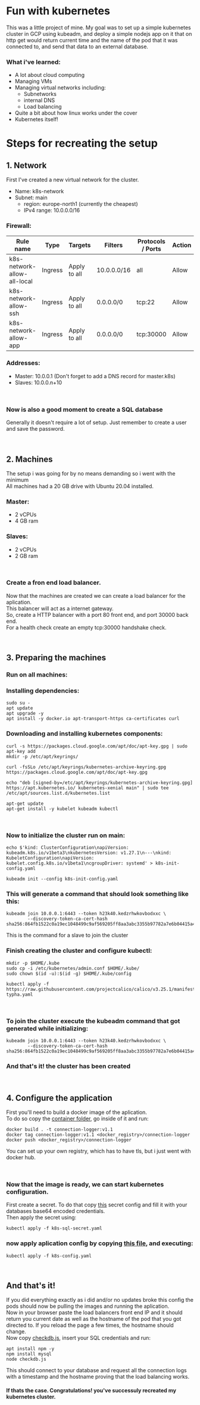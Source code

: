 # Fun with kubernetes

This was a little project of mine. My goal was to set up a simple kubernetes cluster in GCP using kubeadm, and deploy a simple nodejs app on it that on http get would return current time and the name of the pod that it was connected to, and send that data to an external database.

### What i've learned:
- A lot about cloud computing
- Managing VMs
- Managing virtual networks including:
    - Subnetworks
    - internal DNS
    - Load balancing
- Quite a bit about how linux works under the cover
- Kubernetes itself!

# Steps for recreating the setup
## 1. Network

First I've created a new virtual network for the cluster.

- Name: k8s-network
- Subnet: main
    - region: europe-north1 (currently the cheapest)
    - IPv4 range: 10.0.0.0/16

### Firewall:

| Rule name | Type | Targets | Filters | Protocols / Ports | Action | Priority |
|---|---|---|---|---|---|---|
| k8s-network-allow-all-local | Ingress | Apply to all | 10.0.0.0/16 | all | Allow | 65534 |
| k8s-network-allow-ssh | Ingress | Apply to all | 0.0.0.0/0 | tcp:22 | Allow | 65534 |
| k8s-network-allow-app | Ingress | Apply to all | 0.0.0.0/0 | tcp:30000 | Allow | 65534 |

### Addresses:
- Master: 10.0.0.1 (Don't forget to add a DNS record for master.k8s)
- Slaves: 10.0.0.n+10

&nbsp;
### Now is also a good moment to create a SQL database
Generally it doesn't require a lot of setup. Just remember to create a user and save the password.

&nbsp;
## 2. Machines

The setup i was going for by no means demanding so i went with the minimum  
All machines had a 20 GB drive with Ubuntu 20.04 installed.

### Master:
- 2 vCPUs
- 4 GB ram

### Slaves:
- 2 vCPUs
- 2 GB ram

&nbsp;
### Create a fron end load balancer.
Now that the machines are created we can create a load balancer for the aplication.  
This balancer will act as a internet gateway.  
So, create a HTTP balancer with a port 80 front end, and port 30000 back end.  
For a health check create an empty tcp:30000 handshake check.

&nbsp;
## 3. Preparing the machines

### **Run on all machines:**

### Installing dependencies:
```shell
sudo su -
apt update
apt upgrade -y
apt install -y docker.io apt-transport-https ca-certificates curl
```

### Downloading and installing kubernetes components:
```shell
curl -s https://packages.cloud.google.com/apt/doc/apt-key.gpg | sudo apt-key add
mkdir -p /etc/apt/keyrings/

curl -fsSLo /etc/apt/keyrings/kubernetes-archive-keyring.gpg https://packages.cloud.google.com/apt/doc/apt-key.gpg

echo "deb [signed-by=/etc/apt/keyrings/kubernetes-archive-keyring.gpg] https://apt.kubernetes.io/ kubernetes-xenial main" | sudo tee /etc/apt/sources.list.d/kubernetes.list

apt-get update
apt-get install -y kubelet kubeadm kubectl
```
&nbsp;
### Now to initialize the cluster run on main:
```shell
echo $'kind: ClusterConfiguration\napiVersion: kubeadm.k8s.io/v1beta3\nkubernetesVersion: v1.27.1\n---\nkind: KubeletConfiguration\napiVersion: kubelet.config.k8s.io/v1beta1\ncgroupDriver: systemd' > k8s-init-config.yaml

kubeadm init --config k8s-init-config.yaml
```

### This will generate a command that should look something like this:
```shell
kubeadm join 10.0.0.1:6443 --token h23k40.kedzrhwkovbodxxc \
        --discovery-token-ca-cert-hash sha256:864fb1522c0a19ec1048499c9af569205ff8aa3abc3355b97782a7e6b04415a4 
```
This is the command for a slave to join the cluster

### Finish creating the cluster and configure kubectl:
```shell
mkdir -p $HOME/.kube
sudo cp -i /etc/kubernetes/admin.conf $HOME/.kube/
sudo chown $(id -u):$(id -g) $HOME/.kube/config

kubectl apply -f https://raw.githubusercontent.com/projectcalico/calico/v3.25.1/manifests/calico-typha.yaml
```
&nbsp;

### To join the cluster execute the kubeadm command that got generated while initializing:
```shell
kubeadm join 10.0.0.1:6443 --token h23k40.kedzrhwkovbodxxc \
        --discovery-token-ca-cert-hash sha256:864fb1522c0a19ec1048499c9af569205ff8aa3abc3355b97782a7e6b04415a4 
```

### And that's it! the cluster has been created

&nbsp;
## 4. Configure the application

First you'll need to build a docker image of the aplication.  
To do so copy the [container folder](https://github.com/ErmitaVulpe/Fun-with-kubernetes/tree/master/container), go inside of it and run:
```shell
docker build . -t connection-logger:v1.1
docker tag connection-logger:v1.1 <docker_registry>/connection-logger
docker push <docker_registry>/connection-logger
```
You can set up your own registry, which has to have tls, but i just went with docker hub.

&nbsp;
### Now that the image is ready, we can start kubernetes configuration.
First create a secret. To do that copy [this](https://github.com/ErmitaVulpe/Fun-with-kubernetes/blob/master/k8s-config/k8s-sql-secret.yaml) secret config and fill it with your databases base64 encoded credentials.  
Then apply the secret using:
```shell
kubectl apply -f k8s-sql-secret.yaml
```

### now apply aplication config by copying [this file](https://github.com/ErmitaVulpe/Fun-with-kubernetes/blob/master/k8s-config/k8s-config.yaml), and executing:
```shell
kubectl apply -f k8s-config.yaml
```

&nbsp;

## And that's it!
If you did everything exactly as i did and/or no updates broke this config the pods should now be pulling the images and running the aplication.  
Now in your browser paste the load balancers front end IP and it should return you current date as well as the hostname of the pod that you got directed to. If you reload the page a few times, the hostname should change.  
Now copy [checkdb.js](https://github.com/ErmitaVulpe/Fun-with-kubernetes/blob/master/checkdb.js), insert your SQL credentials and run:
```shell
apt install npm -y
npm install mysql
node checkdb.js
```
This should connect to your database and request all the connection logs with a timestamp and the hostname proving that the load balancing works.  
#### If thats the case. Congratulations! you've successuly recreated my kubernetes cluster.